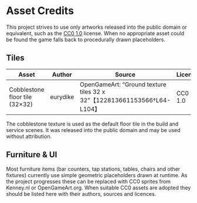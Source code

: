 # Asset Credits

This project strives to use only artworks released into the public domain or
equivalent, such as the [CC0 1.0](https://creativecommons.org/publicdomain/zero/1.0/)
license. When no appropriate asset could be found the game falls back to
procedurally drawn placeholders.

## Tiles

| Asset              | Author   | Source | License |
|--------------------|---------|--------|---------|
| Cobblestone floor tile (32×32) | eurydike | OpenGameArt: “Ground texture tiles 32 x 32”【122813661153566†L64-L104】 | CC0 1.0 |

The cobblestone texture is used as the default floor tile in the build and
service scenes. It was released into the public domain and may be used
without attribution.

## Furniture & UI

Most furniture items (bar counters, tap stations, tables, chairs and other
fixtures) currently use simple geometric placeholders drawn at runtime. As the
project progresses these can be replaced with CC0 sprites from Kenney.nl or
OpenGameArt.org. When suitable CC0 assets are adopted they should be listed
here with their authors, sources and licences.